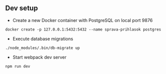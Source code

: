 ## Dev setup

- Create a new Docker container with PostgreSQL on local port 9876

```
docker create -p 127.0.0.1:5432:5432 --name sprava-prihlasok postgres
```

- Execute database migrations

```
./node_modules/.bin/db-migrate up
```

- Start webpack dev server

```
npm run dev
```